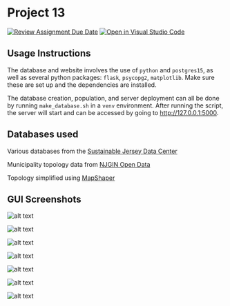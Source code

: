 # Project 13

[![Review Assignment Due Date](https://classroom.github.com/assets/deadline-readme-button-24ddc0f5d75046c5622901739e7c5dd533143b0c8e959d652212380cedb1ea36.svg)](https://classroom.github.com/a/-Nv0cKFk)
[![Open in Visual Studio Code](https://classroom.github.com/assets/open-in-vscode-c66648af7eb3fe8bc4f294546bfd86ef473780cde1dea487d3c4ff354943c9ae.svg)](https://classroom.github.com/online_ide?assignment_repo_id=10762438&assignment_repo_type=AssignmentRepo)

## Usage Instructions

The database and website involves the use of `python` and `postgres15`, as well as several python packages: `flask`, `psycopg2`, `matplotlib`. Make sure these are set up and the dependencies are installed.

The database creation, population, and server deployment can all be done by running `make_database.sh` in a `venv` environment. After running the script, the server will start and can be accessed by going to http://127.0.0.1:5000.

## Databases used

Various databases from the [Sustainable Jersey Data Center](https://www.sustainablejersey.com/resources/data-center/)

Municipality topology data from [NJGIN Open Data](https://njogis-newjersey.opendata.arcgis.com/datasets/newjersey::municipal-boundaries-of-nj)

Topology simplified using [MapShaper](https://mapshaper.org/)


## GUI Screenshots

![alt text](https://github.com/TCNJ-degoodj/cab-project-13/blob/main/screenshots/HomePage.jpg?raw=true)

![alt text](https://github.com/TCNJ-degoodj/cab-project-13/blob/main/screenshots/MunicipalitySearch.jpg?raw=true)

![alt text](https://github.com/TCNJ-degoodj/cab-project-13/blob/main/screenshots/MeansOfTransportation.jpg?raw=true)

![alt text](https://github.com/TCNJ-degoodj/cab-project-13/blob/main/screenshots/OnRoadVehicles.jpg?raw=true)

![alt text](https://github.com/TCNJ-degoodj/cab-project-13/blob/main/screenshots/EVOwnership.jpg?raw=true)

![alt text](https://github.com/TCNJ-degoodj/cab-project-13/blob/main/screenshots/StatewideCO2.jpg?raw=true)

![alt text](https://github.com/TCNJ-degoodj/cab-project-13/blob/main/screenshots/StatewideVehicleComparison.jpg?raw=true)
